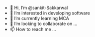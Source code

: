 - 👋 Hi, I’m @sankit-Sakkarwal
- 👀 I’m interested in developing software
- 🌱 I’m currently learning MCA
- 💞️ I’m looking to collaborate on ...
- 📫 How to reach me ...

<!---
sankit-Sakkarwal/sankit-Sakkarwal is a ✨ special ✨ repository because its `README.md` (this file) appears on your GitHub profile.
You can click the Preview link to take a look at your changes.
--->

